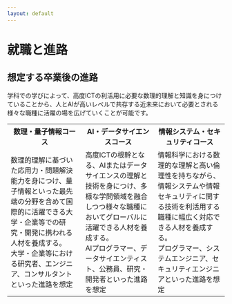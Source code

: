 ```yaml
---
layout: default
---
```


# 就職と進路

## 想定する卒業後の進路

学科での学びによって、高度ICTの利活用に必要な数理的理解と知識を身につけていることから、人とAIが高いレベルで共存する近未来において必要とされる様々な職種に活躍の場を広げていくことが可能です。

<table width="80%">
<tr>
<th>数理・量子情報コース</th>
<th>AI・データサイエンスコース</th>
<th>情報システム・セキュリティコース</th>
</tr>
<tr>
<td>
数理的理解に基づいた応用力・問題解決能力を身につけ、量子情報といった最先端の分野を含めて国際的に活躍できる大学・企業等での研究・開発に携われる人材を養成する。<br>
大学・企業等における研究者、エンジニア、コンサルタントといった進路を想定
</td>
<td>
高度ICTの根幹となる、AIまたはデータサイエンスの理解と技術を身につけ、多様な学問領域を融合しつつ様々な職種においてグローバルに活躍できる人材を養成する。<br>
AIプログラマー、データサイエンティスト、公務員、研究・開発者といった進路を想定
</td>
<td>
情報科学における数理的な理解と高い倫理性を持ちながら、情報システムや情報セキュリティに関する技術を利活用する職種に幅広く対応できる人材を養成する。<br>
プログラマー、システムエンジニア、セキュリティエンジニアといった進路を想定
</td>
</tr>
</table>
